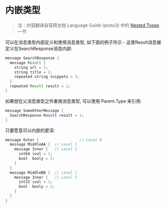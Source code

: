 # 内嵌类型

> 注：内容翻译自官网文档 Language Guide (proto3) 中的 [Nested Types](https://developers.google.com/protocol-buffers/docs/proto3#nested) 一节

可以在消息类型内部定义和使用消息类型, 如下面的例子所示 - 这里Result消息被定义在SearchResponse消息内部:

```java
message SearchResponse {
  message Result {
    string url = 1;
    string title = 2;
    repeated string snippets = 3;
  }
  repeated Result result = 1;
}
```

如果想在父消息类型之外重用消息类型, 可以使用 Parent.Type 来引用:

```java
message SomeOtherMessage {
  SearchResponse.Result result = 1;
}
```

只要愿意可以内嵌的更深:

```java
message Outer {                  // Level 0
  message MiddleAA {  // Level 1
    message Inner {   // Level 2
      int64 ival = 1;
      bool  booly = 2;
    }
  }
  message MiddleBB {  // Level 1
    message Inner {   // Level 2
      int32 ival = 1;
      bool  booly = 2;
    }
  }
}
```

